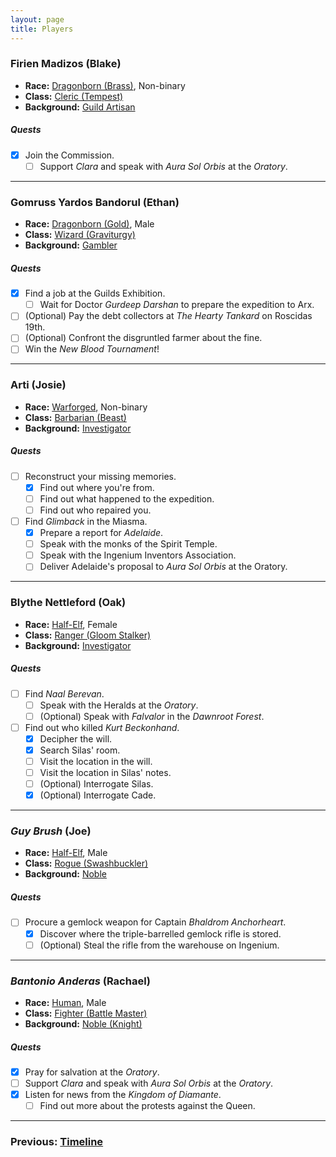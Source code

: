 ```yaml
---
layout: page
title: Players
---
```


### Firien Madizos (Blake)

- **Race:** [Dragonborn (Brass)](https://2014.5e.tools/races.html#dragonborn%20(metallic)_ftd), Non-binary
- **Class:** [Cleric (Tempest)](https://2014.5e.tools/classes.html#cleric_phb,state:sub-tempest-phb=b1)
- **Background:** [Guild Artisan](https://2014.5e.tools/backgrounds.html#guild%20artisan_phb)

##### **Quests**

- [x] Join the Commission.
  - [ ] Support *Clara* and speak with *Aura Sol Orbis* at the *Oratory*.

---

### Gomruss Yardos Bandorul (Ethan)

- **Race:** [Dragonborn (Gold)](https://2014.5e.tools/races.html#dragonborn%20(metallic)_ftd), Male
- **Class:** [Wizard (Graviturgy)](https://2014.5e.tools/classes.html#wizard_phb,state:sub-graviturgy-egw=b1)
- **Background:** [Gambler](https://2014.5e.tools/backgrounds.html#gambler_ai)

##### **Quests**

- [x] Find a job at the Guilds Exhibition.
  - [ ] Wait for Doctor *Gurdeep Darshan* to prepare the expedition to Arx.
- [ ] (Optional) Pay the debt collectors at *The Hearty Tankard* on Roscidas 19th.
- [ ] (Optional) Confront the disgruntled farmer about the fine.
- [ ] Win the *New Blood Tournament*!

---

### Arti (Josie)

- **Race:** [Warforged](https://2014.5e.tools/races.html#warforged_erlw), Non-binary
- **Class:** [Barbarian (Beast)](https://2014.5e.tools/classes.html#barbarian_phb,state:sub-beast-tce=b1)
- **Background:** [Investigator](https://2014.5e.tools/backgrounds.html#investigator_vrgr)

##### **Quests**

- [ ] Reconstruct your missing memories.
  - [x] Find out where you're from.
  - [ ] Find out what happened to the expedition.
  - [ ] Find out who repaired you.
- [ ] Find *Glimback* in the Miasma.
  - [x] Prepare a report for *Adelaide*.
  - [ ] Speak with the monks of the Spirit Temple.
  - [ ] Speak with the Ingenium Inventors Association.
  - [ ] Deliver Adelaide's proposal to *Aura Sol Orbis* at the Oratory.

---

### Blythe Nettleford (Oak)

- **Race:** [Half-Elf](https://2014.5e.tools/races.html#half-elf_phb), Female
- **Class:** [Ranger (Gloom Stalker)](https://2014.5e.tools/classes.html#ranger_phb,state:sub-gloom-stalker-xge=b1)
- **Background:** [Investigator](https://2014.5e.tools/backgrounds.html#investigator_vrgr)

##### **Quests**

- [ ] Find *Naal Berevan*.
  - [ ] Speak with the Heralds at the *Oratory*.
  - [ ] (Optional) Speak with *Falvalor* in the *Dawnroot Forest*.
- [ ] Find out who killed *Kurt Beckonhand*.
  - [x] Decipher the will.
  - [x] Search Silas' room.
  - [ ] Visit the location in the will.
  - [ ] Visit the location in Silas' notes.
  - [ ] (Optional) Interrogate Silas.
  - [x] (Optional) Interrogate Cade.

---

### *Guy Brush* (Joe)

- **Race:** [Half-Elf](https://2014.5e.tools/races.html#half-elf_phb), Male
- **Class:** [Rogue (Swashbuckler)](https://2014.5e.tools/classes.html#rogue_phb,state:sub-swashbuckler-xge=b1)
- **Background:** [Noble](https://2014.5e.tools/backgrounds.html#noble_phb)

##### **Quests**

- [ ] Procure a gemlock weapon for Captain *Bhaldrom Anchorheart*.
  - [x] Discover where the triple-barrelled gemlock rifle is stored.
  - [ ] (Optional) Steal the rifle from the warehouse on Ingenium.

---

### *Bantonio Anderas* (Rachael)

- **Race:** [Human](https://2014.5e.tools/races.html#human_phb), Male
- **Class:** [Fighter (Battle Master)](https://2014.5e.tools/classes.html#fighter_phb,state:sub-battle-master-phb=b1)
- **Background:** [Noble (Knight)](https://2014.5e.tools/backgrounds.html#variant%20noble%20(knight)_phb)

##### **Quests**

- [x] Pray for salvation at the *Oratory*.
- [ ] Support *Clara* and speak with *Aura Sol Orbis* at the *Oratory*.
- [x] Listen for news from the *Kingdom of Diamante*.
  - [ ] Find out more about the protests against the Queen.

---

### **Previous: [Timeline](timeline.md)**
